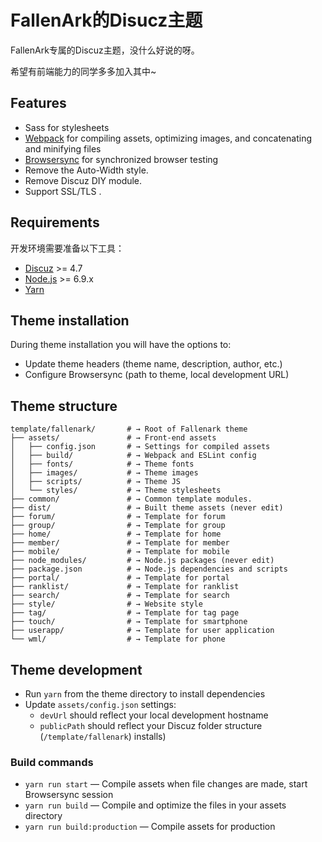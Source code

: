 # FallenArk的Disucz主题

FallenArk专属的Discuz主题，没什么好说的呀。

希望有前端能力的同学多多加入其中~

## Features
* Sass for stylesheets
* [Webpack](https://webpack.github.io/) for compiling assets, optimizing images, and concatenating and minifying files
* [Browsersync](http://www.browsersync.io/) for synchronized browser testing
* Remove the Auto-Width style.
* Remove Discuz DIY module.
* Support SSL/TLS .

## Requirements

开发环境需要准备以下工具：

* [Discuz](http://www.discuz.net/) >= 4.7
* [Node.js](http://nodejs.org/) >= 6.9.x
* [Yarn](https://yarnpkg.com/en/docs/install)

## Theme installation

During theme installation you will have the options to:

* Update theme headers (theme name, description, author, etc.)
* Configure Browsersync (path to theme, local development URL)

## Theme structure

```shell
template/fallenark/       # → Root of Fallenark theme
├── assets/               # → Front-end assets
│   ├── config.json       # → Settings for compiled assets
│   ├── build/            # → Webpack and ESLint config
│   ├── fonts/            # → Theme fonts
│   ├── images/           # → Theme images
│   ├── scripts/          # → Theme JS
│   └── styles/           # → Theme stylesheets
├── common/               # → Common template modules.
├── dist/                 # → Built theme assets (never edit)
├── forum/                # → Template for forum
├── group/                # → Template for group
├── home/                 # → Template for home
├── member/               # → Template for member
├── mobile/               # → Template for mobile
├── node_modules/         # → Node.js packages (never edit)
├── package.json          # → Node.js dependencies and scripts
├── portal/               # → Template for portal
├── ranklist/             # → Template for ranklist
├── search/               # → Template for search
├── style/                # → Website style
├── tag/                  # → Template for tag page
├── touch/                # → Template for smartphone
├── userapp/              # → Template for user application
└── wml/                  # → Template for phone
```

## Theme development

* Run `yarn` from the theme directory to install dependencies
* Update `assets/config.json` settings:
  * `devUrl` should reflect your local development hostname
  * `publicPath` should reflect your Discuz folder structure (`/template/fallenark`) installs)

### Build commands

* `yarn run start` — Compile assets when file changes are made, start Browsersync session
* `yarn run build` — Compile and optimize the files in your assets directory
* `yarn run build:production` — Compile assets for production

